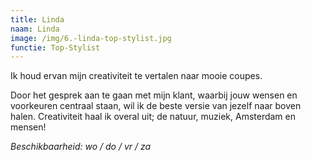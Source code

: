 ```yaml
---
title: Linda
naam: Linda
image: /img/6.-linda-top-stylist.jpg
functie: Top-Stylist
---
```


Ik houd ervan mijn creativiteit te vertalen naar mooie coupes.

Door het gesprek aan te gaan met mijn klant, waarbij jouw wensen en voorkeuren centraal staan, wil ik de beste versie van jezelf naar boven halen. Creativiteit haal ik overal uit; de natuur, muziek, Amsterdam en mensen!

*Beschikbaarheid: wo / do / vr / za*